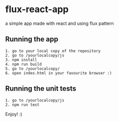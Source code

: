 # flux-react-app
a simple app made with react and using flux pattern

## Running the app

    1. go to your local copy of the repository
    2. go to /yourlocalcopy/js
    3. npm install
    4. npm run build
    5. go to /yourlocalcopy/
    6. open index.html in your favourite browser :)

## Running the unit tests

    1. go to /yourlocalcopy/js
    2. npm run test

Enjoy! :)
    